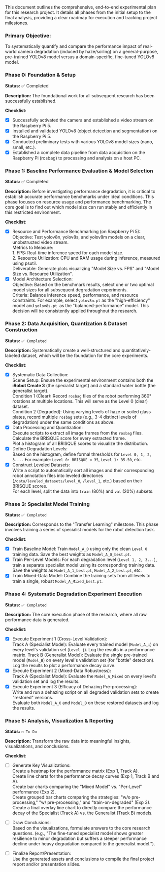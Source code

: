 This document outlines the comprehensive, end-to-end experimental plan for this research project. It details all phases from the initial setup to the final analysis, providing a clear roadmap for execution and tracking project milestones.

### Primary Objective: 
To systematically quantify and compare the performance impact of real-world camera degradation (induced by haze/soiling) on a general-purpose, pre-trained YOLOv8 model versus a domain-specific, fine-tuned YOLOv8 model.

### Phase 0: Foundation & Setup    
**Status:** ✅ Completed 

**Description:** The foundational work for all subsequent research has been successfully established.

**Checklist:**
  - [x] Successfully activated the camera and established a video stream on the Raspberry Pi 5.
  - [x] Installed and validated YOLOv8 (object detection and segmentation) on the Raspberry Pi 5.
  - [x] Conducted preliminary tests with various YOLOv8 model sizes (nano, small, etc.).
  - [x] Established a complete data pipeline from data acquisition on the Raspberry Pi (rosbag) to processing and analysis on a host PC.

### Phase 1: Baseline Performance Evaluation & Model Selection
**Status:** ✅ Completed

**Description:** Before investigating performance degradation, it is critical to establish accurate performance benchmarks under ideal conditions. This phase focuses on resource usage and performance benchmarking. The core goal is to find out which model size can run stably and efficiently in this restricted environment.

**Checklist:**
  - [x] Resource and Performance Benchmarking (on Raspberry Pi 5):\
        Objective: Test yolov8n, yolov8s, and yolov8m models on a clear, unobstructed video stream.\
        Metrics to Measure:\
            1. FPS: Real-time inference speed for each model size.\
            2. Resource Utilization: CPU and RAM usage during inference, measured using psutil.\
        Deliverable: Generate plots visualizing "Model Size vs. FPS" and "Model Size vs. Resource Utilization".
  - [x] Model Architecture Selection:\
        Objective: Based on the benchmark results, select one or two optimal model sizes for all subsequent degradation experiments.\
        Criteria: Balance inference speed, performance, and resource constraints. For example, select `yolov8n.pt` as the "high-efficiency" model and `yolov8s.pt `as the "balanced-performance" model. This decision will be consistently applied throughout the research.

### Phase 2: Data Acquisition, Quantization & Dataset Construction
**Status:** `✅ Completed`

**Description:** Systematically create a well-structured and quantitatively-labeled dataset, which will be the foundation for the core experiments.

**Checklist:**
  - [x] Systematic Data Collection:\
        Scene Setup: Ensure the experimental environment contains both the **iRobot Create 3** (the specialist target) and a standard water bottle (the generalist target).\
        Condition 1 (Clear): Record `rosbag` files of the robot performing 360° rotations at multiple locations. This will serve as the Level 0 (clear) dataset.\
        Condition 2 (Degraded): Using varying levels of haze or soiled glass plates, record multiple `rosbag` sets (e.g., 3-4 distinct levels of degradation) under the same conditions as above.
  - [x] Data Processing and Quantization:\
        Execute scripts to extract all image frames from the `rosbag` files.\
        Calculate the BRISQUE score for every extracted frame.\
        Plot a histogram of all BRISQUE scores to visualize the distribution.
  - [x] Define Degradation Levels:\
        Based on the histogram, define formal thresholds for `Level 0, 1, 2, 3....` For example: `Level 0: BRISQUE < 35`, `Level 1: 35-50`, etc.
  - [x] Construct Leveled Datasets:\
        Write a script to automatically sort all images and their corresponding robot annotation files into leveled directories (`/data/leveled_datasets/level_0`, `/level_1`, etc.) based on their BRISQUE scores.\
        For each level, split the data into `train` (80%) and `val` (20%) subsets.

### Phase 3: Specialist Model Training
**Status:** `✅ Completed`

**Description:** Corresponds to the "Transfer Learning" milestone. This phase involves training a series of specialist models for the robot detection task.

**Checklist:**
  - [x] Train Baseline Model: Train `Model_A_0` using only the clean `Level 0 `training data. Save the best weights as `Model_A_0_best.pt`.
  - [x] Train Per-Level Models: For each degradation level (`Level 1, 2, 3...`), train a separate specialist model using its corresponding training data. Save the weights as `Model_A_1_best.pt`, `Model_A_2_best.pt`, etc.
  - [x] Train Mixed-Data Model: Combine the training sets from all levels to train a single, robust `Model_A_Mixed_best.pt`.
        
### Phase 4: Systematic Degradation Experiment Execution
**Status:** `✅ Completed`

**Description:** The core execution phase of the research, where all raw performance data is generated.

**Checklist:**
  - [x] Execute Experiment 1 (Cross-Level Validation):\
        Track A (Specialist Model): Evaluate every trained model (`Model_A_i`) on every level's validation set (`Level_j`). Log the results in a performance matrix.
        Track B (Generalist Model): Evaluate the single pre-trained model (`Model_B`) on every level's validation set (for "bottle" detection). Log the results to plot a performance decay curve.
  - [x] Execute Experiment 2 (Mixed-Data Robustness):\
        Track A (Specialist Model): Evaluate the `Model_A_Mixed` on every level's validation set and log the results.
  - [x] Execute Experiment 3 (Efficacy of Dehazing Pre-processing):\
        Write and run a dehazing script on all degraded validation sets to create "restored" versions.\
        Evaluate both `Model_A_0` and `Model_B` on these restored datasets and log the results.
### Phase 5: Analysis, Visualization & Reporting
**Status:** `☐ To-Do`

**Description:** Transform the raw data into meaningful insights, visualizations, and conclusions.

**Checklist:**
  - [ ] Generate Key Visualizations:\
        Create a heatmap for the performance matrix (Exp 1, Track A).\
        Create line charts for the performance decay curves (Exp 1, Track B and A).\
        Create bar charts comparing the "Mixed Model" vs. "Per-Level" performance (Exp 2).\
        Create grouped bar charts comparing the strategies: "w/o pre-processing," "w/ pre-processing," and "train-on-degraded" (Exp 3).\
        Create a final overlay line chart to directly compare the performance decay of the Specialist (Track A) vs. the Generalist (Track B) models.
  - [ ] Draw Conclusions:\
        Based on the visualizations, formulate answers to the core research questions. (e.g., "The fine-tuned specialist model shows greater resilience to minor degradation but suffers a steeper performance decline under heavy degradation compared to the generalist model.").
  - [ ] Finalize Report/Presentation:\
        Use the generated assets and conclusions to compile the final project report and/or presentation slides.


        

